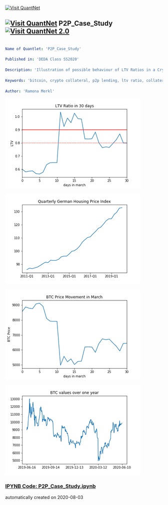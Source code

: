 [<img src="https://github.com/QuantLet/Styleguide-and-FAQ/blob/master/pictures/banner.png" width="888" alt="Visit QuantNet">](http://quantlet.de/)

## [<img src="https://github.com/QuantLet/Styleguide-and-FAQ/blob/master/pictures/qloqo.png" alt="Visit QuantNet">](http://quantlet.de/) **P2P_Case_Study** [<img src="https://github.com/QuantLet/Styleguide-and-FAQ/blob/master/pictures/QN2.png" width="60" alt="Visit QuantNet 2.0">](http://quantlet.de/)

```yaml

Name of Quantlet: 'P2P_Case_Study'

Published in: 'DEDA Class SS2020'

Description: 'Illustration of possible behaviour of LTV Ratios in a Crypto-based P2P Lending contract using historical Bitcoin prices'

Keywords: 'bitcoin, crypto collateral, p2p lending, ltv ratio, collateralized loans'

Author: 'Ramona Merkl'

```

![Picture1](case_study.png)

![Picture2](housing.png)

![Picture3](march_btc.png)

![Picture4](year_btc.png)

### [IPYNB Code: P2P_Case_Study.ipynb](P2P_Case_Study.ipynb)


automatically created on 2020-08-03